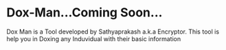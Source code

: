 # Dox-Man...Coming Soon...
Dox Man is a Tool developed by Sathyaprakash a.k.a Encryptor. This tool is help you in Doxing any Induvidual with their basic information 
